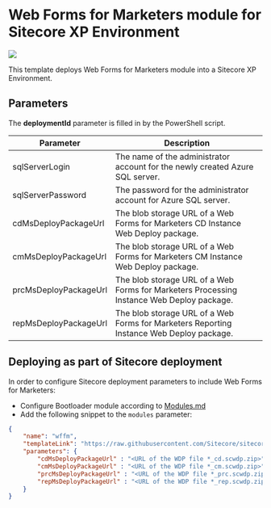 # Web Forms for Marketers module for Sitecore XP Environment

<a href="http://armviz.io/#/?load=https%3A%2F%2Fraw.githubusercontent.com%2FSitecore%2Fsitecore-azure-quickstart-templates%2Fmaster%2FWFFM%208.2.3%2Fxp%2Fazuredeploy.json" target="_blank">
    <img src="http://armviz.io/visualizebutton.png"/>
</a>

This template deploys Web Forms for Marketers module into a Sitecore XP Environment.

## Parameters

The **deploymentId** parameter is filled in by the PowerShell script.

| Parameter                                 | Description
--------------------------------------------|------------------------------------------------
| sqlServerLogin                            | The name of the administrator account for the newly created Azure SQL server.
| sqlServerPassword                         | The password for the administrator account for Azure SQL server.
| cdMsDeployPackageUrl                      | The blob storage URL of a Web Forms for Marketers CD Instance Web Deploy package.
| cmMsDeployPackageUrl                      | The blob storage URL of a Web Forms for Marketers CM Instance Web Deploy package.
| prcMsDeployPackageUrl                     | The blob storage URL of a Web Forms for Marketers Processing Instance Web Deploy package.
| repMsDeployPackageUrl                     | The blob storage URL of a Web Forms for Marketers Reporting Instance Web Deploy package.

## Deploying as part of Sitecore deployment

In order to configure Sitecore deployment parameters to include Web Forms for Marketers:

  * Configure Bootloader module according to [Modules.md](../../Modules.md)
  * Add the following snippet to the `modules` parameter:

```JSON
{
    "name": "wffm",
    "templateLink": "https://raw.githubusercontent.com/Sitecore/sitecore-azure-quickstart-templates/master/WFFM%208.2.3/xp/azuredeploy.json",
    "parameters": {
        "cdMsDeployPackageUrl" : "<URL of the WDP file *_cd.scwdp.zip>",
        "cmMsDeployPackageUrl" : "<URL of the WDP file *_cm.scwdp.zip>",
        "prcMsDeployPackageUrl" : "<URL of the WDP file *_prc.scwdp.zip>",
        "repMsDeployPackageUrl" : "<URL of the WDP file *_rep.scwdp.zip>"
    }
}
```
